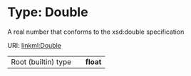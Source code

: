 
# Type: Double


A real number that conforms to the xsd:double specification

URI: [linkml:Double](https://w3id.org/linkml/Double)

|  |  |  |
| --- | --- | --- |
| Root (builtin) type | | **float** |
